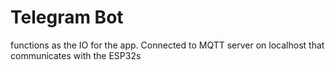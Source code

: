 # Telegram Bot
functions as the IO for the app. Connected to MQTT server on localhost that communicates with the ESP32s
